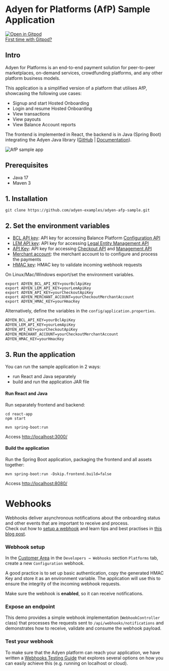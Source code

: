 # Adyen for Platforms (AfP) Sample Application

[![Open in Gitpod](https://gitpod.io/button/open-in-gitpod.svg)](https://gitpod.io/#https://github.com/adyen-examples/adyen-afp-sample)  
[First time with Gitpod?](https://github.com/adyen-examples/.github/blob/main/pages/gitpod-get-started.md)

## Intro

Adyen for Platforms is an end-to-end payment solution for peer-to-peer marketplaces, on-demand services, crowdfunding platforms, and any other platform business models.

This application is a simplified version of a platform that utilises AfP, showcasing the following use cases:
* Signup and start Hosted Onboarding
* Login and resume Hosted Onboarding
* View transactions
* View payouts
* View Balance Account reports

The frontend is implemented in React, the backend is in Java (Spring Boot) integrating the Adyen Java library 
([GitHub](https://github.com/Adyen/adyen-java-api-library) | [Documentation](https://docs.adyen.com/development-resources/libraries?tab=java_2)).

![AfP sample app](afp-sample.gif)

## Prerequisites

- Java 17
- Maven 3

## 1. Installation

```
git clone https://github.com/adyen-examples/adyen-afp-sample.git
```

## 2. Set the environment variables
* [BCL API key](https://docs.adyen.com/marketplaces-and-platforms/get-started/): API key for accessing Balance Platform [Configuration API](https://docs.adyen.com/api-explorer/balanceplatform/latest/overview)
* [LEM API key](https://docs.adyen.com/marketplaces-and-platforms/get-started/): API key for accessing [Legal Entity Management API](https://docs.adyen.com/api-explorer/legalentity/latest/overview)
* [API Key](https://docs.adyen.com/development-resources/api-credentials/#generate-api-key): API key for accessing [Checkout API](https://docs.adyen.com/api-explorer/Checkout) and [Management API](https://docs.adyen.com/api-explorer/Management/)
* [Merchant account](https://docs.adyen.com/account/account-structure/#merchant-accounts): the merchant account to to configure and process the payments
* [HMAC key](https://docs.adyen.com/development-resources/webhooks/verify-hmac-signatures): HMAC key to validate incoming webhook requests

On Linux/Mac/Windows export/set the environment variables.
```shell
export ADYEN_BCL_API_KEY=yourBclApiKey
export ADYEN_LEM_API_KEY=yourLemApiKey
export ADYEN_API_KEY=yourCheckoutApiKey
export ADYEN_MERCHANT_ACCOUNT=yourCheckoutMerchantAccount
export ADYEN_HMAC_KEY=yourHmacKey
```

Alternatively, define the variables in the `config/application.properties`.
```txt
ADYEN_BCL_API_KEY=yourBclApiKey
ADYEN_LEM_API_KEY=yourLemApiKey
ADYEN_API_KEY=yourCheckoutApiKey
ADYEN_MERCHANT_ACCOUNT=yourCheckoutMerchantAccount
ADYEN_HMAC_KEY=yourHmacKey
```

## 3. Run the application
You can run the sample application in 2 ways:
* run React and Java separately
* build and run the application JAR file
#### Run React and Java
Run separately frontend and backend:
```shell
cd react-app
npm start
```

```shell
mvn spring-boot:run
```

Access [http://localhost:3000/](http://localhost:3000/)

#### Build the application
Run the Spring Boot application, packaging the frontend and all assets together:
```   
mvn spring-boot:run -Dskip.frontend.build=false
```

Access [http://localhost:8080/](http://localhost:8080/)

# Webhooks

Webhooks deliver asynchronous notifications about the onboarding status and other events that are important to receive and process.  
Check out how to [setup a webhook](https://docs.adyen.com/marketplaces-and-platforms/webhooks/) 
and learn tips and best practises in [this blog post](https://www.adyen.com/knowledge-hub/consuming-webhooks).

### Webhook setup

In the [Customer Area](https://ca-test.adyen.com/ca/) in the `Developers → Webhooks` section `Platforms` tab, create a new `Configuration` webhook.

A good practice is to set up basic authentication, copy the generated HMAC Key and store it as an environment variable. 
The application will use this to ensure the integrity of the incoming webhook requests.

Make sure the webhook is **enabled**, so it can receive notifications.

### Expose an endpoint

This demo provides a simple webhook implementation (`WebhookController` class) that processes the requests sent to `/api/webhooks/notifications` 
and demonstrates how to receive, validate and consume the webhook payload.

### Test your webhook

To make sure that the Adyen platform can reach your application, we have written a [Webhooks Testing Guide](https://github.com/adyen-examples/.github/blob/main/pages/webhooks-testing.md)
that explores several options on how you can easily achieve this (e.g. running on localhost or cloud).
